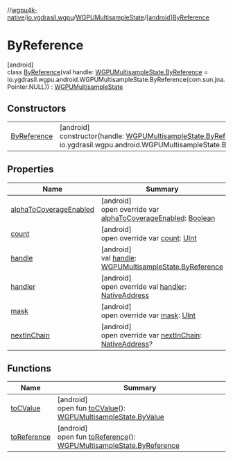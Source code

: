 //[wgpu4k-native](../../../../index.md)/[io.ygdrasil.wgpu](../../index.md)/[WGPUMultisampleState](../index.md)/[[android]ByReference](index.md)

# ByReference

[android]\
class [ByReference](index.md)(val handle: [WGPUMultisampleState.ByReference](../../../io.ygdrasil.wgpu.android/-w-g-p-u-multisample-state/-by-reference/index.md) = io.ygdrasil.wgpu.android.WGPUMultisampleState.ByReference(com.sun.jna.Pointer.NULL)) : [WGPUMultisampleState](../index.md)

## Constructors

| | |
|---|---|
| [ByReference](-by-reference.md) | [android]<br>constructor(handle: [WGPUMultisampleState.ByReference](../../../io.ygdrasil.wgpu.android/-w-g-p-u-multisample-state/-by-reference/index.md) = io.ygdrasil.wgpu.android.WGPUMultisampleState.ByReference(com.sun.jna.Pointer.NULL)) |

## Properties

| Name | Summary |
|---|---|
| [alphaToCoverageEnabled](alpha-to-coverage-enabled.md) | [android]<br>open override var [alphaToCoverageEnabled](alpha-to-coverage-enabled.md): [Boolean](https://kotlinlang.org/api/core/kotlin-stdlib/kotlin/-boolean/index.html) |
| [count](count.md) | [android]<br>open override var [count](count.md): [UInt](https://kotlinlang.org/api/core/kotlin-stdlib/kotlin/-u-int/index.html) |
| [handle](handle.md) | [android]<br>val [handle](handle.md): [WGPUMultisampleState.ByReference](../../../io.ygdrasil.wgpu.android/-w-g-p-u-multisample-state/-by-reference/index.md) |
| [handler](handler.md) | [android]<br>open override val [handler](handler.md): [NativeAddress](../../../ffi/-native-address/index.md) |
| [mask](mask.md) | [android]<br>open override var [mask](mask.md): [UInt](https://kotlinlang.org/api/core/kotlin-stdlib/kotlin/-u-int/index.html) |
| [nextInChain](next-in-chain.md) | [android]<br>open override var [nextInChain](next-in-chain.md): [NativeAddress](../../../ffi/-native-address/index.md)? |

## Functions

| Name | Summary |
|---|---|
| [toCValue](../[android]to-c-value.md) | [android]<br>open fun [toCValue](../[android]to-c-value.md)(): [WGPUMultisampleState.ByValue](../../../io.ygdrasil.wgpu.android/-w-g-p-u-multisample-state/-by-value/index.md) |
| [toReference](../to-reference.md) | [android]<br>open fun [toReference](../to-reference.md)(): [WGPUMultisampleState.ByReference](../../../io.ygdrasil.wgpu.android/-w-g-p-u-multisample-state/-by-reference/index.md) |